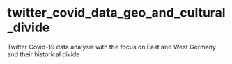 # twitter_covid_data_geo_and_cultural_divide
Twitter Covid-19 data analysis with the focus on East and West Germany and their historical divide
